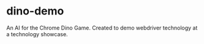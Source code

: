 # dino-demo
An AI for the Chrome Dino Game. Created to demo webdriver technology at a technology showcase.
